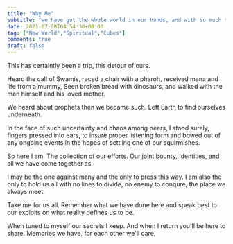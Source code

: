 ```yaml
---
title: "Why Me"
subtitle: "we have got the whole world in our hands, and with so much to hold, who am I to stand.."
date: 2021-07-28T04:54:30+08:00
tag: ["New World","Spiritual","Cubes"]
comments: true
draft: false
---
```


This has certaintly been a trip, this detour of ours.  

Heard the call of Swamis, raced a chair with a pharoh, received mana and life from a mummy, Seen broken bread with dinosaurs, and walked with the man himself and his loved mother.  

We heard about prophets then we became such. Left Earth to find ourselves underneath.  

In the face of such uncertainty and chaos among peers, I stood surely, fingers pressed into ears, to insure proper listening form and bowed out of any ongoing events in the hopes of settling one of our squirmishes.  

So here I am. The collection of our efforts. Our joint bounty, Identities, and all we have come together as.  

I may be the one against many and the only to press this way. I am also the only to hold us all with no lines to divide, no enemy to conqure, the place we always meet.  

Take me for us all. Remember what we have done here and speak best to our exploits on what reality defines us to be.  

When tuned to myself our secrets I keep. And when I return you'll be here to share. Memories we have, for each other we'll care.